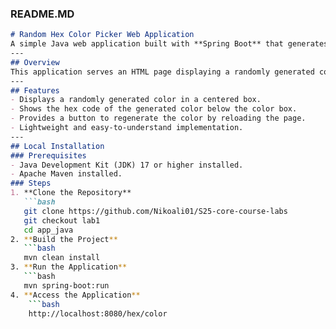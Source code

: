### README.MD
```markdown
# Random Hex Color Picker Web Application
A simple Java web application built with **Spring Boot** that generates and displays a random hex color code.
---
## Overview
This application serves an HTML page displaying a randomly generated color along with its corresponding hex code. It uses Spring Boot for backend processing and Thymeleaf for rendering the dynamic HTML content.
---
## Features
- Displays a randomly generated color in a centered box.
- Shows the hex code of the generated color below the color box.
- Provides a button to regenerate the color by reloading the page.
- Lightweight and easy-to-understand implementation.
---
## Local Installation
### Prerequisites
- Java Development Kit (JDK) 17 or higher installed.
- Apache Maven installed.
### Steps
1. **Clone the Repository**
   ```bash
   git clone https://github.com/Nikoali01/S25-core-course-labs
   git checkout lab1
   cd app_java
2. **Build the Project**
   ```bash
   mvn clean install
3. **Run the Application**
   ```bash
   mvn spring-boot:run
4. **Access the Application**
    ```bash
    http://localhost:8080/hex/color